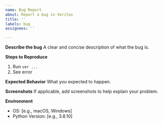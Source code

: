 ```yaml
---
name: Bug Report
about: Report a bug in Veritas
title: ''
labels: bug
assignees: ''

---
```


**Describe the bug**
A clear and concise description of what the bug is.

**Steps to Reproduce**
1. Run `ver ...`
2. See error

**Expected Behavior**
What you expected to happen.

**Screenshots**
If applicable, add screenshots to help explain your problem.

**Environment**
- OS: [e.g., macOS, Windows]
- Python Version: [e.g., 3.8.10]